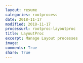 ```yaml
---
layout: resume
categories: rootprocess
date: 2018-11-17
modified: 2018-11-17
processurl: rootproc-layoutproc
title: LayoutProc
excerpt: Manage Layout processes
image: 
comments: True
share: True
---
```

